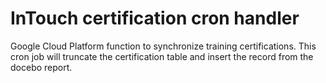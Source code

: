 # InTouch certification cron handler

Google Cloud Platform function to synchronize training certifications.
This cron job will truncate the certification table and insert the record from the docebo report.
